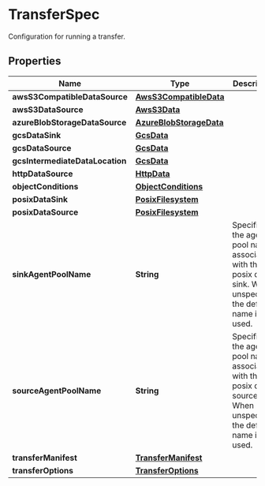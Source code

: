 

# TransferSpec

Configuration for running a transfer.

## Properties

| Name | Type | Description | Notes |
|------------ | ------------- | ------------- | -------------|
|**awsS3CompatibleDataSource** | [**AwsS3CompatibleData**](AwsS3CompatibleData.md) |  |  [optional] |
|**awsS3DataSource** | [**AwsS3Data**](AwsS3Data.md) |  |  [optional] |
|**azureBlobStorageDataSource** | [**AzureBlobStorageData**](AzureBlobStorageData.md) |  |  [optional] |
|**gcsDataSink** | [**GcsData**](GcsData.md) |  |  [optional] |
|**gcsDataSource** | [**GcsData**](GcsData.md) |  |  [optional] |
|**gcsIntermediateDataLocation** | [**GcsData**](GcsData.md) |  |  [optional] |
|**httpDataSource** | [**HttpData**](HttpData.md) |  |  [optional] |
|**objectConditions** | [**ObjectConditions**](ObjectConditions.md) |  |  [optional] |
|**posixDataSink** | [**PosixFilesystem**](PosixFilesystem.md) |  |  [optional] |
|**posixDataSource** | [**PosixFilesystem**](PosixFilesystem.md) |  |  [optional] |
|**sinkAgentPoolName** | **String** | Specifies the agent pool name associated with the posix data sink. When unspecified, the default name is used. |  [optional] |
|**sourceAgentPoolName** | **String** | Specifies the agent pool name associated with the posix data source. When unspecified, the default name is used. |  [optional] |
|**transferManifest** | [**TransferManifest**](TransferManifest.md) |  |  [optional] |
|**transferOptions** | [**TransferOptions**](TransferOptions.md) |  |  [optional] |



